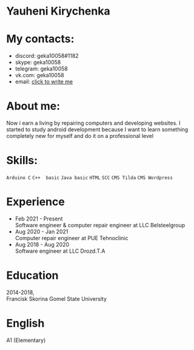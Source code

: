 # Yauheni Kirychenka #
# My contacts: #
* discord: geka10058#1182
* skype: geka10058
* telegram: geka10058
* vk.com: geka10058
* email: <a href="mailto:geka10058@gmail,com">click to write me</a>
# About me: #
Now i earn a living by repairing computers and developing websites. I started to study android development because I want to learn something completely new for myself and do it on a professional level
# Skills: #
`Arduino C` `C++  basic` `Java basic` `HTML` `SCC` `CMS Tilda` `CMS Wordpress` 
# Experience #
* Feb 2021 - Present 
<br>Software engineer & computer repair engineer at LLC Belsteelgroup
* Aug 2020 - Jan 2021
<br>Computer repair engineer at PUE Tehnoclinic
* Aug 2018 - Aug 2020
<br>Software engineer at LLC Drozd.T.A
# Education #
2014-2018, <br>Francisk Skorina Gomel State University
# English #
A1 (Elementary)
